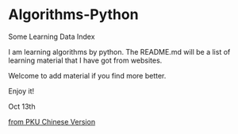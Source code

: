 # Algorithms-Python
Some Learning Data Index

I am learning algorithms by python. The README.md will be a list of learning material that I have got from websites.

Welcome to add material if you find more better.

Enjoy it!

Oct 13th

[from PKU Chinese Version](http://www.math.pku.edu.cn/teachers/qiuzy/ds_python/courseware/)

